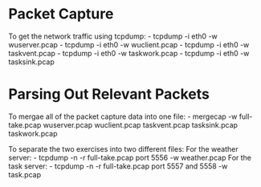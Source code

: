 # Packet Capture
To get the network traffic using tcpdump:
    - tcpdump -i eth0 -w wuserver.pcap
    - tcpdump -i eth0 -w wuclient.pcap
    - tcpdump -i eth0 -w taskvent.pcap
    - tcpdump -i eth0 -w taskwork.pcap
    - tcpdump -i eth0 -w tasksink.pcap

# Parsing Out Relevant Packets
To mergae all of the packet capture data into one file:
    - mergecap -w full-take.pcap wuserver.pcap wuclient.pcap taskvent.pcap 
        tasksink.pcap taskwork.pcap

To separate the two exercises into two different files:
    For the weather server:
        - tcpdump -n -r full-take.pcap port 5556 -w weather.pcap
    For the task server:
        - tcpdump -n -r full-take.pcap port 5557 and 5558 -w task.pcap

